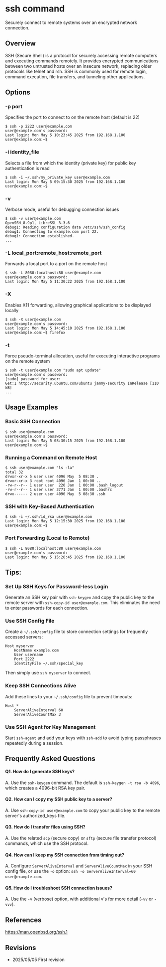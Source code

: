 # ssh command

Securely connect to remote systems over an encrypted network connection.

## Overview

SSH (Secure Shell) is a protocol for securely accessing remote computers and executing commands remotely. It provides encrypted communications between two untrusted hosts over an insecure network, replacing older protocols like telnet and rsh. SSH is commonly used for remote login, command execution, file transfers, and tunneling other applications.

## Options

### **-p port**

Specifies the port to connect to on the remote host (default is 22)

```console
$ ssh -p 2222 user@example.com
user@example.com's password: 
Last login: Mon May 5 10:23:45 2025 from 192.168.1.100
user@example.com:~$ 
```

### **-i identity_file**

Selects a file from which the identity (private key) for public key authentication is read

```console
$ ssh -i ~/.ssh/my_private_key user@example.com
Last login: Mon May 5 09:15:30 2025 from 192.168.1.100
user@example.com:~$ 
```

### **-v**

Verbose mode, useful for debugging connection issues

```console
$ ssh -v user@example.com
OpenSSH_8.9p1, LibreSSL 3.3.6
debug1: Reading configuration data /etc/ssh/ssh_config
debug1: Connecting to example.com port 22.
debug1: Connection established.
...
```

### **-L local_port:remote_host:remote_port**

Forwards a local port to a port on the remote host

```console
$ ssh -L 8080:localhost:80 user@example.com
user@example.com's password: 
Last login: Mon May 5 11:30:22 2025 from 192.168.1.100
```

### **-X**

Enables X11 forwarding, allowing graphical applications to be displayed locally

```console
$ ssh -X user@example.com
user@example.com's password: 
Last login: Mon May 5 14:45:10 2025 from 192.168.1.100
user@example.com:~$ firefox
```

### **-t**

Force pseudo-terminal allocation, useful for executing interactive programs on the remote system

```console
$ ssh -t user@example.com "sudo apt update"
user@example.com's password: 
[sudo] password for user: 
Get:1 http://security.ubuntu.com/ubuntu jammy-security InRelease [110 kB]
...
```

## Usage Examples

### Basic SSH Connection

```console
$ ssh user@example.com
user@example.com's password: 
Last login: Mon May 5 08:30:15 2025 from 192.168.1.100
user@example.com:~$ 
```

### Running a Command on Remote Host

```console
$ ssh user@example.com "ls -la"
total 32
drwxr-xr-x 5 user user 4096 May  5 08:30 .
drwxr-xr-x 3 root root 4096 Jan  1 00:00 ..
-rw-r--r-- 1 user user  220 Jan  1 00:00 .bash_logout
-rw-r--r-- 1 user user 3771 Jan  1 00:00 .bashrc
drwx------ 2 user user 4096 May  5 08:30 .ssh
```

### SSH with Key-Based Authentication

```console
$ ssh -i ~/.ssh/id_rsa user@example.com
Last login: Mon May 5 12:15:30 2025 from 192.168.1.100
user@example.com:~$ 
```

### Port Forwarding (Local to Remote)

```console
$ ssh -L 8080:localhost:80 user@example.com
user@example.com's password: 
Last login: Mon May 5 15:20:45 2025 from 192.168.1.100
```

## Tips:

### Set Up SSH Keys for Password-less Login

Generate an SSH key pair with `ssh-keygen` and copy the public key to the remote server with `ssh-copy-id user@example.com`. This eliminates the need to enter passwords for each connection.

### Use SSH Config File

Create a `~/.ssh/config` file to store connection settings for frequently accessed servers:

```
Host myserver
    HostName example.com
    User username
    Port 2222
    IdentityFile ~/.ssh/special_key
```

Then simply use `ssh myserver` to connect.

### Keep SSH Connections Alive

Add these lines to your `~/.ssh/config` file to prevent timeouts:

```
Host *
    ServerAliveInterval 60
    ServerAliveCountMax 3
```

### Use SSH Agent for Key Management

Start `ssh-agent` and add your keys with `ssh-add` to avoid typing passphrases repeatedly during a session.

## Frequently Asked Questions

#### Q1. How do I generate SSH keys?
A. Use the `ssh-keygen` command. The default is `ssh-keygen -t rsa -b 4096`, which creates a 4096-bit RSA key pair.

#### Q2. How can I copy my SSH public key to a server?
A. Use `ssh-copy-id user@example.com` to copy your public key to the remote server's authorized_keys file.

#### Q3. How do I transfer files using SSH?
A. Use the related `scp` (secure copy) or `sftp` (secure file transfer protocol) commands, which use the SSH protocol.

#### Q4. How can I keep my SSH connection from timing out?
A. Configure `ServerAliveInterval` and `ServerAliveCountMax` in your SSH config file, or use the `-o` option: `ssh -o ServerAliveInterval=60 user@example.com`.

#### Q5. How do I troubleshoot SSH connection issues?
A. Use the `-v` (verbose) option, with additional v's for more detail (`-vv` or `-vvv`).

## References

https://man.openbsd.org/ssh.1

## Revisions

- 2025/05/05 First revision